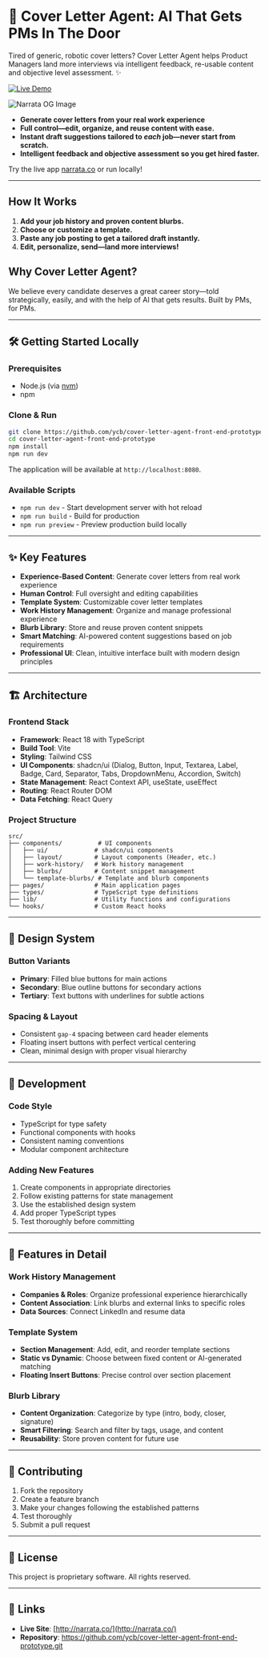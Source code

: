 # 🚀 Cover Letter Agent: AI That Gets PMs In The Door

Tired of generic, robotic cover letters? Cover Letter Agent helps Product Managers land more interviews via intelligent feedback, re-usable content and objective level assessment. ✨

[![Live Demo](https://img.shields.io/badge/Live%20Demo-narrata.co-blue?style=for-the-badge&logo=react)](http://narrata.co/)

![Narrata OG Image](http://narrata.co/OG-image.png)

- **Generate cover letters from your real work experience**
- **Full control—edit, organize, and reuse content with ease.**
- **Instant draft suggestions tailored to *each* job—never start from scratch.**
- **Intelligent feedback and objective assessment so you get hired faster.**

Try the live app [narrata.co](http://narrata.co/) or run locally!

---

## How It Works

1. **Add your job history and proven content blurbs.**
2. **Choose or customize a template.**
3. **Paste any job posting to get a tailored draft instantly.**
4. **Edit, personalize, send—land more interviews!**

## Why Cover Letter Agent?

We believe every candidate deserves a great career story—told strategically, easily, and with the help of AI that gets results. Built by PMs, for PMs.

---

## 🛠️ Getting Started Locally

### Prerequisites

- Node.js (via [nvm](https://github.com/nvm-sh/nvm))
- npm

### Clone & Run

```bash
git clone https://github.com/ycb/cover-letter-agent-front-end-prototype.git
cd cover-letter-agent-front-end-prototype
npm install
npm run dev
```

The application will be available at `http://localhost:8080`.

### Available Scripts

- `npm run dev` - Start development server with hot reload
- `npm run build` - Build for production
- `npm run preview` - Preview production build locally

---

## ✨ Key Features

- **Experience-Based Content**: Generate cover letters from real work experience
- **Human Control**: Full oversight and editing capabilities
- **Template System**: Customizable cover letter templates
- **Work History Management**: Organize and manage professional experience
- **Blurb Library**: Store and reuse proven content snippets
- **Smart Matching**: AI-powered content suggestions based on job requirements
- **Professional UI**: Clean, intuitive interface built with modern design principles

---

## 🏗️ Architecture

### Frontend Stack

- **Framework**: React 18 with TypeScript
- **Build Tool**: Vite
- **Styling**: Tailwind CSS
- **UI Components**: shadcn/ui (Dialog, Button, Input, Textarea, Label, Badge, Card, Separator, Tabs, DropdownMenu, Accordion, Switch)
- **State Management**: React Context API, useState, useEffect
- **Routing**: React Router DOM
- **Data Fetching**: React Query

### Project Structure

```
src/
├── components/          # UI components
│   ├── ui/             # shadcn/ui components
│   ├── layout/         # Layout components (Header, etc.)
│   ├── work-history/   # Work history management
│   ├── blurbs/         # Content snippet management
│   └── template-blurbs/ # Template and blurb components
├── pages/              # Main application pages
├── types/              # TypeScript type definitions
├── lib/                # Utility functions and configurations
└── hooks/              # Custom React hooks
```

---

## 🎨 Design System

### Button Variants

- **Primary**: Filled blue buttons for main actions
- **Secondary**: Blue outline buttons for secondary actions  
- **Tertiary**: Text buttons with underlines for subtle actions

### Spacing & Layout

- Consistent `gap-4` spacing between card header elements
- Floating insert buttons with perfect vertical centering
- Clean, minimal design with proper visual hierarchy

---

## 🔧 Development

### Code Style

- TypeScript for type safety
- Functional components with hooks
- Consistent naming conventions
- Modular component architecture

### Adding New Features

1. Create components in appropriate directories
2. Follow existing patterns for state management
3. Use the established design system
4. Add proper TypeScript types
5. Test thoroughly before committing

---

## 📱 Features in Detail

### Work History Management

- **Companies & Roles**: Organize professional experience hierarchically
- **Content Association**: Link blurbs and external links to specific roles
- **Data Sources**: Connect LinkedIn and resume data

### Template System

- **Section Management**: Add, edit, and reorder template sections
- **Static vs Dynamic**: Choose between fixed content or AI-generated matching
- **Floating Insert Buttons**: Precise control over section placement

### Blurb Library

- **Content Organization**: Categorize by type (intro, body, closer, signature)
- **Smart Filtering**: Search and filter by tags, usage, and content
- **Reusability**: Store proven content for future use

---

## 🤝 Contributing

1. Fork the repository
2. Create a feature branch
3. Make your changes following the established patterns
4. Test thoroughly
5. Submit a pull request

---

## 📄 License

This project is proprietary software. All rights reserved.

---

## 🔗 Links

- **Live Site**: [http://narrata.co/](http://narrata.co/)
- **Repository**: https://github.com/ycb/cover-letter-agent-front-end-prototype.git

